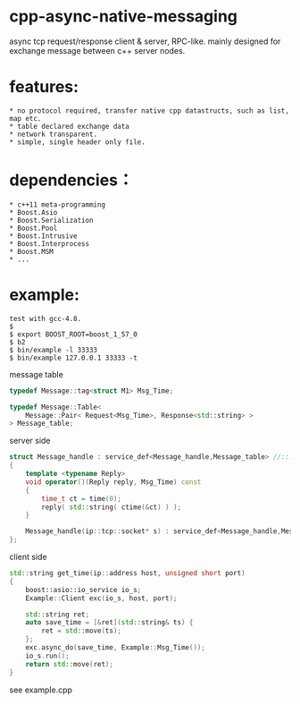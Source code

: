 # cpp-async-native-messaging

async tcp request/response client & server, RPC-like.
mainly designed for exchange message between c++ server nodes.

features:
=========
    * no protocol required, transfer native cpp datastructs, such as list, map etc.
    * table declared exchange data
    * network transparent.
    * simple, single header only file.

dependencies：
=============
    * c++11 meta-programming
    * Boost.Asio
    * Boost.Serialization
    * Boost.Pool
    * Boost.Intrusive
    * Boost.Interprocess
    * Boost.MSM
    * ...

example:
=============
    test with gcc-4.8.
    $
    $ export BOOST_ROOT=boost_1_57_0
    $ b2
    $ bin/example -l 33333
    $ bin/example 127.0.0.1 33333 -t

message table

```c++
typedef Message::tag<struct M1> Msg_Time;

typedef Message::Table<
    Message::Pair< Request<Msg_Time>, Response<std::string> >
> Message_table;
```

server side

```c++
struct Message_handle : service_def<Message_handle,Message_table> //::: server-side
{
    template <typename Reply>
    void operator()(Reply reply, Msg_Time) const
    {
        time_t ct = time(0);
        reply( std::string( ctime(&ct) ) );
    }

    Message_handle(ip::tcp::socket* s) : service_def<Message_handle,Message_table>(s) {}
};
```
client side

```c++
std::string get_time(ip::address host, unsigned short port)
{
    boost::asio::io_service io_s;
    Example::Client exc(io_s, host, port);

    std::string ret;
    auto save_time = [&ret](std::string& ts) {
        ret = std::move(ts);
    };
    exc.async_do(save_time, Example::Msg_Time());
    io_s.run();
    return std::move(ret);
}

```

see example.cpp

